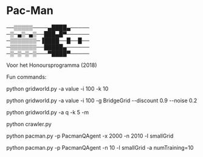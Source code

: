# Pac-Man

──▒▒▒▒▒────▄████▄─────                             
─▒─▄▒─▄▒──███▄█▀──────                             
─▒▒▒▒▒▒▒─▐████──█──█──                             
─▒▒▒▒▒▒▒──█████▄──────                             
─▒─▒─▒─▒───▀████▀─────                             

Voor het Honoursprogramma (2018)

Fun commands:

python gridworld.py -a value -i 100 -k 10

python gridworld.py -a value -i 100 -g BridgeGrid --discount 0.9 --noise 0.2

python gridworld.py -a q -k 5 -m

python crawler.py

python pacman.py -p PacmanQAgent -x 2000 -n 2010 -l smallGrid 

python pacman.py -p PacmanQAgent -n 10 -l smallGrid -a numTraining=10

